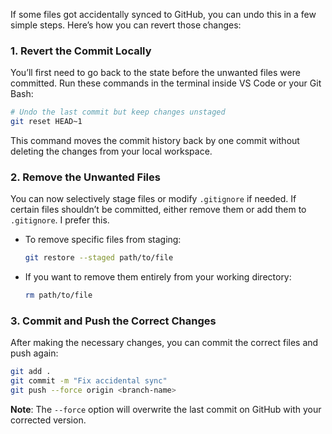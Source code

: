 If some files got accidentally synced to GitHub, you can undo this in a few simple steps. Here’s how you can revert those changes:

### 1. **Revert the Commit Locally**
   You’ll first need to go back to the state before the unwanted files were committed. Run these commands in the terminal inside VS Code or your Git Bash:

   ```bash
   # Undo the last commit but keep changes unstaged
   git reset HEAD~1
   ```

   This command moves the commit history back by one commit without deleting the changes from your local workspace.

### 2. **Remove the Unwanted Files**
   You can now selectively stage files or modify `.gitignore` if needed. If certain files shouldn’t be committed, either remove them or add them to `.gitignore`. I prefer this.

   - To remove specific files from staging:
     ```bash
     git restore --staged path/to/file
     ```

   - If you want to remove them entirely from your working directory:
     ```bash
     rm path/to/file
     ```

### 3. **Commit and Push the Correct Changes**
   After making the necessary changes, you can commit the correct files and push again:

   ```bash
   git add .
   git commit -m "Fix accidental sync"
   git push --force origin <branch-name>
   ```

   **Note**: The `--force` option will overwrite the last commit on GitHub with your corrected version.